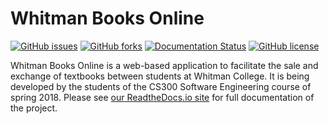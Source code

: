 # Whitman Books Online
[![GitHub issues](https://img.shields.io/github/issues/whitman-books-online/whitman-books-online.svg)](https://github.com/whitman-books-online/whitman-books-online/issues)
[![GitHub forks](https://img.shields.io/github/forks/whitman-books-online/whitman-books-online.svg)](https://github.com/whitman-books-online/whitman-books-online/network)
[![Documentation Status](https://readthedocs.org/projects/whitman-books-online-documentation/badge/?version=latest)](http://whitman-books-online-documentation.readthedocs.io/en/latest/?badge=latest)
[![GitHub license](https://img.shields.io/github/license/whitman-books-online/whitman-books-online.svg)](https://github.com/whitman-books-online/whitman-books-online)

Whitman Books Online is a web-based application to facilitate the sale and 
exchange of textbooks between students at Whitman College.  It is being 
developed by the students of the CS300 Software Engineering course of spring 
2018.  Please see [our ReadtheDocs.io site](http://whitman-books-online-documentation.readthedocs.io/en/latest/) for full documentation of the 
project.
